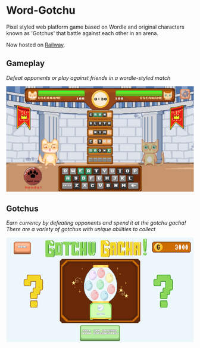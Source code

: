 # Word-Gotchu
Pixel styled web platform game based on Wordle and original characters known as 'Gotchus' that battle against each other in an arena.

Now hosted on [Railway](https://word-gotchu.up.railway.app/).

## Gameplay

*Defeat opponents or play against friends in a wordle-styled match*

![wordgotchu gameplay](/public/images/readme/Gotchu_Dome_Match_Screen.png)

## Gotchus

*Earn currency by defeating opponents and spend it at the gotchu gacha! There are a variety of gotchus with unique abilities to collect*

![wordgotchu gacha](/public/images/readme/Gotchu_Gacha_Page_Mockup.png)
